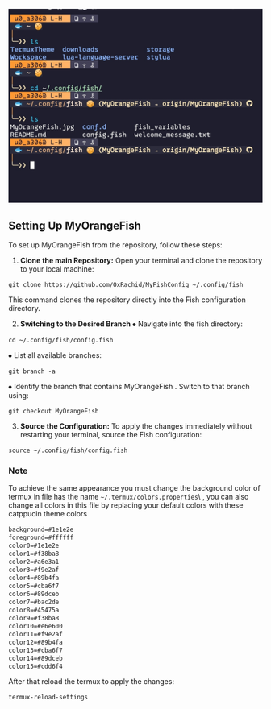 ![Diagram](MyOrangeFish.jpg)

## Setting Up MyOrangeFish

To set up MyOrangeFish  from the repository, follow these steps:

1. **Clone the main Repository:**
   Open your terminal and clone the repository to your local machine:
 ```
 git clone https://github.com/OxRachid/MyFishConfig ~/.config/fish
 ```

This command clones the repository directly into the Fish configuration directory.

2. **Switching to the Desired Branch**
  ⦁ Navigate into the fish directory:
 ```
 cd ~/.config/fish/config.fish
 ```
  ⦁ List all available branches:
 ```
 git branch -a
 ```
  ⦁ Identify the branch that contains MyOrangeFish . Switch to that branch using:
 ```
 git checkout MyOrangeFish
 ```
 
3. **Source the Configuration:**
 To apply the changes immediately without restarting your terminal, source the Fish configuration:
 ```
 source ~/.config/fish/config.fish
 ```

### Note
To achieve the same appearance you must change the background color of termux in file has the name `~/.termux/colors.properties`\ , you can also change all colors in this file by replacing your default colors with these catppucin theme colors  

 ```
 background=#1e1e2e
 foreground=#ffffff
 color0=#1e1e2e
 color1=#f38ba8
 color2=#a6e3a1
 color3=#f9e2af
 color4=#89b4fa
 color5=#cba6f7
 color6=#89dceb
 color7=#bac2de
 color8=#45475a
 color9=#f38ba8
 color10=#e6e600
 color11=#f9e2af
 color12=#89b4fa
 color13=#cba6f7
 color14=#89dceb
 color15=#cdd6f4
 ```

After that reload the termux to apply the changes:
 ```
 termux-reload-settings
 ```
